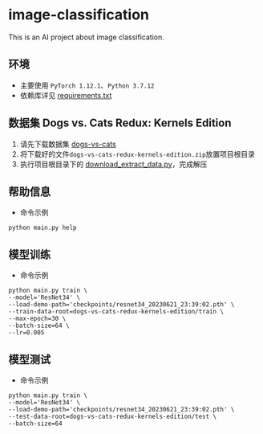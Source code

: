 # image-classification
This is an AI project about image classification.

## 环境
- 主要使用 `PyTorch 1.12.1`、`Python 3.7.12`
- 依赖库详见 [requirements.txt](requirements.txt)

## 数据集 Dogs vs. Cats Redux: Kernels Edition
1. 请先下载数据集 [dogs-vs-cats](https://www.kaggle.com/competitions/dogs-vs-cats-redux-kernels-edition/data) 
2. 将下载好的文件`dogs-vs-cats-redux-kernels-edition.zip`放置项目根目录
3. 执行项目根目录下的 [download_extract_data.py](download_extract_data.py)，完成解压

## 帮助信息
- 命令示例
```shell
python main.py help
```

## 模型训练
- 命令示例
```shell
python main.py train \
--model='ResNet34' \
--load-demo-path='checkpoints/resnet34_20230621_23:39:02.pth' \
--train-data-root=dogs-vs-cats-redux-kernels-edition/train \
--max-epoch=30 \
--batch-size=64 \
--lr=0.005
```

## 模型测试
- 命令示例
```shell
python main.py train \
--model='ResNet34' \
--load-demo-path='checkpoints/resnet34_20230621_23:39:02.pth' \
--test-data-root=dogs-vs-cats-redux-kernels-edition/test \
--batch-size=64
```